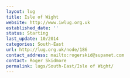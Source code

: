 ```yaml
---
layout: lug
title: Isle of Wight
website: http://www.iwlug.org.uk
established_date: ''
status: Starting
last_update: 10/2014
categories: South-East
url: http://lug.org.uk/node/186
contact_address: mailto:rogerskid@supanet.com
contact: Roger Skidmore
permalink: lugs/South-East/Isle of Wight/
---
```


